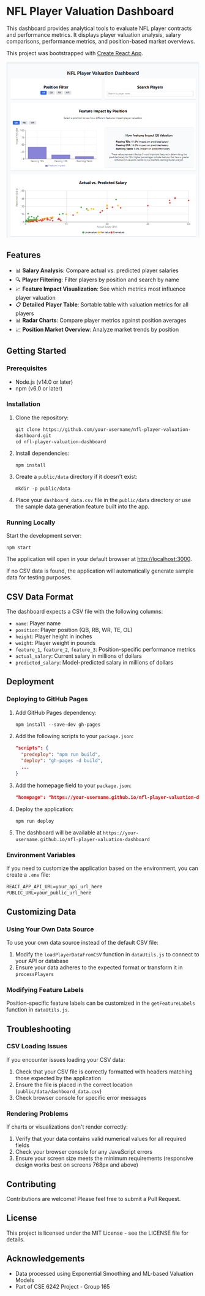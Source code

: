 # NFL Player Valuation Dashboard

This dashboard provides analytical tools to evaluate NFL player contracts and performance metrics. It displays player valuation analysis, salary comparisons, performance metrics, and position-based market overviews.

This project was bootstrapped with [Create React App](https://github.com/facebook/create-react-app).

![Dashboard Preview](./dashboard-preview.png)

## Features

- 📊 **Salary Analysis**: Compare actual vs. predicted player salaries
- 🔍 **Player Filtering**: Filter players by position and search by name
- 📈 **Feature Impact Visualization**: See which metrics most influence player valuation
- 📋 **Detailed Player Table**: Sortable table with valuation metrics for all players
- 📊 **Radar Charts**: Compare player metrics against position averages
- 📈 **Position Market Overview**: Analyze market trends by position

## Getting Started

### Prerequisites

- Node.js (v14.0 or later)
- npm (v6.0 or later)

### Installation

1. Clone the repository:
   ```
   git clone https://github.com/your-username/nfl-player-valuation-dashboard.git
   cd nfl-player-valuation-dashboard
   ```

2. Install dependencies:
   ```
   npm install
   ```

3. Create a `public/data` directory if it doesn't exist:
   ```
   mkdir -p public/data
   ```

4. Place your `dashboard_data.csv` file in the `public/data` directory or use the sample data generation feature built into the app.

### Running Locally

Start the development server:
```
npm start
```

The application will open in your default browser at [http://localhost:3000](http://localhost:3000).

If no CSV data is found, the application will automatically generate sample data for testing purposes.

## CSV Data Format

The dashboard expects a CSV file with the following columns:
- `name`: Player name
- `position`: Player position (QB, RB, WR, TE, OL)
- `height`: Player height in inches
- `weight`: Player weight in pounds
- `feature_1`, `feature_2`, `feature_3`: Position-specific performance metrics
- `actual_salary`: Current salary in millions of dollars
- `predicted_salary`: Model-predicted salary in millions of dollars

## Deployment

### Deploying to GitHub Pages

1. Add GitHub Pages dependency:
   ```
   npm install --save-dev gh-pages
   ```

2. Add the following scripts to your `package.json`:
   ```json
   "scripts": {
     "predeploy": "npm run build",
     "deploy": "gh-pages -d build",
     ...
   }
   ```

3. Add the homepage field to your `package.json`:
   ```json
   "homepage": "https://your-username.github.io/nfl-player-valuation-dashboard",
   ```

4. Deploy the application:
   ```
   npm run deploy
   ```

5. The dashboard will be available at `https://your-username.github.io/nfl-player-valuation-dashboard`

### Environment Variables

If you need to customize the application based on the environment, you can create a `.env` file:

```
REACT_APP_API_URL=your_api_url_here
PUBLIC_URL=your_public_url_here
```

## Customizing Data

### Using Your Own Data Source

To use your own data source instead of the default CSV file:

1. Modify the `loadPlayerDataFromCSV` function in `dataUtils.js` to connect to your API or database
2. Ensure your data adheres to the expected format or transform it in `processPlayers`

### Modifying Feature Labels

Position-specific feature labels can be customized in the `getFeatureLabels` function in `dataUtils.js`.

## Troubleshooting

### CSV Loading Issues

If you encounter issues loading your CSV data:

1. Check that your CSV file is correctly formatted with headers matching those expected by the application
2. Ensure the file is placed in the correct location (`public/data/dashboard_data.csv`)
3. Check browser console for specific error messages

### Rendering Problems

If charts or visualizations don't render correctly:

1. Verify that your data contains valid numerical values for all required fields
2. Check your browser console for any JavaScript errors
3. Ensure your screen size meets the minimum requirements (responsive design works best on screens 768px and above)

## Contributing

Contributions are welcome! Please feel free to submit a Pull Request.

## License

This project is licensed under the MIT License - see the LICENSE file for details.

## Acknowledgements

- Data processed using Exponential Smoothing and ML-based Valuation Models
- Part of CSE 6242 Project - Group 165
